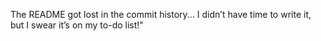 The README got lost in the commit history... I didn’t have time to write it, but I swear it’s on my to-do list!"
